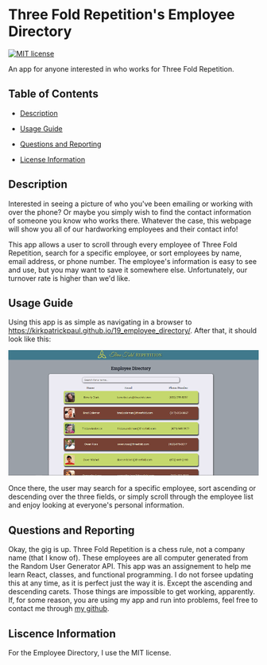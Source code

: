 # Three Fold Repetition's Employee Directory

[![MIT license](https://img.shields.io/badge/License-MIT-blue.svg)](https://lbesson.mit-license.org/)

An app for anyone interested in who works for Three Fold Repetition.

## Table of Contents

- [Description](#Description)

- [Usage Guide](#Usage-Guide)

- [Questions and Reporting](#Questions-and-Reporting)

- [License Information](#License-Information)

## Description

Interested in seeing a picture of who you've been emailing or working with over the phone? Or maybe you simply wish to find the contact information of someone you know who works there. Whatever the case, this webpage will show you all of our hardworking employees and their contact info!

This app allows a user to scroll through every employee of Three Fold Repetition, search for a specific employee, or sort employees by name, email address, or phone number. The employee's information is easy to see and use, but you may want to save it somewhere else. Unfortunately, our turnover rate is higher than we'd like.

## Usage Guide

Using this app is as simple as navigating in a browser to https://kirkpatrickpaul.github.io/19_employee_directory/. After that, it should look like this:

![Three Fold Repetition's Employee Directory](./public/webpage.png)

Once there, the user may search for a specific employee, sort ascending or descending over the three fields, or simply scroll through the employee list and enjoy looking at everyone's personal information.

## Questions and Reporting

Okay, the gig is up. Three Fold Repetition is a chess rule, not a company name (that I know of). These employees are all computer generated from the Random User Generator API. This app was an assignement to help me learn React, classes, and functional programming. I do not forsee updating this at any time, as it is perfect just the way it is. Except the ascending and descending carets. Those things are impossible to get working, apparently. If, for some reason, you are using my app and run into problems, feel free to contact me through [my github](https://kirkpatrickpaul.github.io/contact.html).

## Liscence Information

For the Employee Directory, I use the MIT license.

